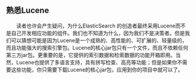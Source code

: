 ## 熟悉Lucene

<div style="text-indent:2em;">读者也许会产生疑问，为什么ElasticSearch 的创造者最终采用Lucene而不是自己开发相应功能的组件。我们也不知道为什么，因为我们不是决策者。但是我们可以猜想可能是因为Lucene是一个成熟的、高性能的、可扩展的、轻量级的，而且功能强大的搜索引擎包。Lucene的核心jar包只有一个文件，而且不依赖任何第三方jar包。更重要的是，它提供的索引数据和检索数据的功能开箱即用。当然，Lucene也提供了多语言支持，具有拼写检查、高亮等功能；但是如果你不需要这些功能，你只需要下载Lucene的核心jar包，应用到你的项目中就可以了。
</div>







